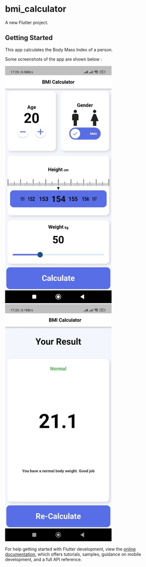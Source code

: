 # bmi_calculator

A new Flutter project.

## Getting Started

This app calculates the Body Mass Index of a person.

Some screenshots of the app are shown below :

<!-- ![screenshot](images/Screenshots/scr1.jpeg)
![screenshot](images/Screenshots/scr2.jpeg) -->

<img src="images/Screenshots/scr1.jpeg" width="350" height="777" />


<img src="images/Screenshots/scr2.jpeg" width="350" height="777" />

For help getting started with Flutter development, view the
[online documentation](https://docs.flutter.dev/), which offers tutorials,
samples, guidance on mobile development, and a full API reference.
